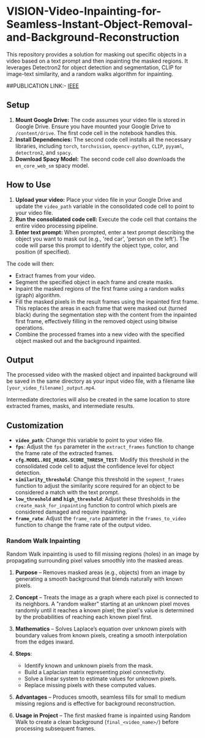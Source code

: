 # VISION-Video-Inpainting-for-Seamless-Instant-Object-Removal-and-Background-Reconstruction

This repository provides a solution for masking out specific objects in a video based on a text prompt and then inpainting the masked regions. It leverages Detectron2 for object detection and segmentation, CLIP for image-text similarity, and a random walks algorithm for inpainting. 

##PUBLICATION LINK:- [IEEE](https://ieeexplore.ieee.org/document/11081337 "VISION-Video-Inpainting-for-Seamless-Instant-Object-Removal-and-Background-Reconstruction")


## Setup

1.  **Mount Google Drive:** The code assumes your video file is stored in Google Drive. Ensure you have mounted your Google Drive to `/content/drive`. The first code cell in the notebook handles this.
2.  **Install Dependencies:** The second code cell installs all the necessary libraries, including `torch`, `torchvision`, `opencv-python`, `CLIP`, `pyyaml`, `detectron2`, and `spacy`.
3.  **Download Spacy Model:** The second code cell also downloads the `en_core_web_sm` spacy model.

## How to Use

1.  **Upload your video:** Place your video file in your Google Drive and update the `video_path` variable in the consolidated code cell to point to your video file.
2.  **Run the consolidated code cell:** Execute the code cell that contains the entire video processing pipeline.
3.  **Enter text prompt:** When prompted, enter a text prompt describing the object you want to mask out (e.g., 'red car', 'person on the left'). The code will parse this prompt to identify the object type, color, and position (if specified).

The code will then:
*   Extract frames from your video.
*   Segment the specified object in each frame and create masks.
*   Inpaint the masked regions of the first frame using a random walks (graph) algorithm.
*   Fill the masked pixels in the result frames using the inpainted first frame. This replaces the areas in each frame that were masked out (turned black) during the segmentation step with the content from the inpainted first frame, effectively filling in the removed object using bitwise operations.
*   Combine the processed frames into a new video with the specified object masked out and the background inpainted.

## Output

The processed video with the masked object and inpainted background will be saved in the same directory as your input video file, with a filename like `[your_video_filename]_output.mp4`.

Intermediate directories will also be created in the same location to store extracted frames, masks, and intermediate results.

## Customization

*   **`video_path`**: Change this variable to point to your video file.
*   **`fps`**: Adjust the `fps` parameter in the `extract_frames` function to change the frame rate of the extracted frames.
*   **`cfg.MODEL.ROI_HEADS.SCORE_THRESH_TEST`**: Modify this threshold in the consolidated code cell to adjust the confidence level for object detection.
*   **`similarity_threshold`**: Change this threshold in the `segment_frames` function to adjust the similarity score required for an object to be considered a match with the text prompt.
*   **`low_threshold` and `high_threshold`**: Adjust these thresholds in the `create_mask_for_inpainting` function to control which pixels are considered damaged and require inpainting.
*   **`frame_rate`**: Adjust the `frame_rate` parameter in the `frames_to_video` function to change the frame rate of the output video.


### Random Walk Inpainting

Random Walk inpainting is used to fill missing regions (holes) in an image by propagating surrounding pixel values smoothly into the masked areas.

1. **Purpose** – Removes masked areas (e.g., objects) from an image by generating a smooth background that blends naturally with known pixels.

2. **Concept** – Treats the image as a graph where each pixel is connected to its neighbors. A "random walker" starting at an unknown pixel moves randomly until it reaches a known pixel; the pixel's value is determined by the probabilities of reaching each known pixel first.

3. **Mathematics** – Solves Laplace’s equation over unknown pixels with boundary values from known pixels, creating a smooth interpolation from the edges inward.

4. **Steps**:
   - Identify known and unknown pixels from the mask.
   - Build a Laplacian matrix representing pixel connectivity.
   - Solve a linear system to estimate values for unknown pixels.
   - Replace missing pixels with these computed values.

5. **Advantages** – Produces smooth, seamless fills for small to medium missing regions and is effective for background reconstruction.

6. **Usage in Project** – The first masked frame is inpainted using Random Walk to create a clean background (`final_<video_name>/`) before processing subsequent frames.
